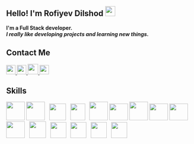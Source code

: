 ### <h2>Hello! I'm Rofiyev Dilshod <img src="https://media.giphy.com/media/hvRJCLFzcasrR4ia7z/giphy.gif" width="27px" /></h2>
<b>I'm a Full Stack developer.</b> <br />
<i><b>I really like developing projects and learning new things.</b></i><br/>

<h2>Contact Me</h2>
<a href="https://t.me/rof1yev" target="_blank">
  <img src="https://cdn-icons-png.flaticon.com/512/8220/8220513.png" width="25px" />
</a>

<a href="https://www.facebook.com/?ref=tn_tnmn" target="_blank">
  <img src="https://upload.wikimedia.org/wikipedia/commons/0/0c/Facebook%2BIcon%2BBlack.png" width="25px" />
</a>

<a href="https://www.instagram.com/rof1yev/" target="_blank">
  <img src="https://www.svgrepo.com/show/364604/instagram-logo-fill.svg" width="28px" />
</a>

<a href="https://www.linkedin.com/in/rofiyev-dilshod-25635a270/" target="_blank">
  <img src="https://cdn-icons-png.flaticon.com/512/1384/1384030.png" width="25px" />
</a>

### <h2>Skills</h2>
<span><img src="https://icons-for-free.com/download-icon-html+html5+icon-1320186681398289636_512.png" width="50" height="50" /></span>
<span><img src="https://www.citypng.com/public/uploads/small/11662224348dive19y2yfxhcf5ymxrmuwjfwqwfndj6x2jy9ab9n9o2cobcfv0ksoufkh0ucal88lvftnlmkocgeavwlbrcuysvkhz0ju0jsz83.png" width="50" height="50" /></span> &nbsp;
<span><img src="https://cdn-icons-png.flaticon.com/512/6422/6422232.png" width="45" height="45" /></span> &nbsp;
<span><img src="https://www.seekpng.com/png/full/142-1424501_bootstrap-comments-black-and-white-bootstrap-icon.png" width="40" height="45" /></span> &nbsp;
<span><img src="https://cdn.iconscout.com/icon/free/png-256/tailwind-css-5285308-4406745.png" width="50" height="50" /></span>
<span><img src="https://www.freepnglogos.com/uploads/javascript-png/js-outline-javascript-logo-download-clip-art-with-transparent-25.png" width="50" height="45" /></span>
<span><img src="https://cdn.iconscout.com/icon/free/png-256/free-typescript-2336947-1982828.png" width="50" height="50" /></span>
<span><img src="https://cdn4.iconfinder.com/data/icons/scripting-and-programming-languages/512/JQuery_logo-512.png" width="50" height="45" /></span>
<span><img src="https://static.thenounproject.com/png/3451812-200.png" width="50" height="45" /></span>
<span><img src="https://cdn4.iconfinder.com/data/icons/logos-brands-5/24/redux-512.png" width="50" height="45" /></span> &nbsp;
<span><img src="https://static-00.iconduck.com/assets.00/nextjs-icon-512x512-11yvtwzn.png" width="45" height="45" /></span> &nbsp;
<span><img src="https://cdn.icon-icons.com/icons2/3005/PNG/512/vue_js_icon_188136.png" width="43" height="43" /></span> &nbsp;
<span><img src="https://friconix.com/png/fi-cnsuxx-nodejs.png" width="43" height="43" /></span> &nbsp;
<span><img src="https://adware-technologies.s3.amazonaws.com/uploads/technology/thumbnail/20/express-js.png" width="43" height="43" /></span> &nbsp;
<span><img src="https://static-00.iconduck.com/assets.00/nestjs-icon-512x510-fo1q60vg.png" width="43" height="43" /></span> &nbsp;
